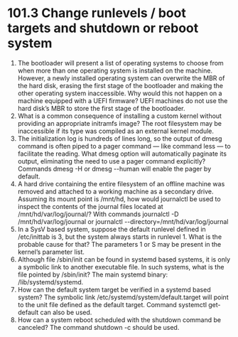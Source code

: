 # 101.3 Change runlevels / boot targets and shutdown or reboot system

1. The bootloader will present a list of operating systems to choose from when more than one
operating system is installed on the machine. However, a newly installed operating system can
overwrite the MBR of the hard disk, erasing the first stage of the bootloader and making the
other operating system inaccessible. Why would this not happen on a machine equipped with a
UEFI firmware?
UEFI machines do not use the hard disk’s MBR to store the first stage of the bootloader.
2. What is a common consequence of installing a custom kernel without providing an appropriate
initramfs image?
The root filesystem may be inaccessible if its type was compiled as an external kernel module.
3. The initialization log is hundreds of lines long, so the output of dmesg command is often piped
to a pager command — like command less — to facilitate the reading. What dmesg option will
automatically paginate its output, eliminating the need to use a pager command explicitly?
Commands dmesg -H or dmesg --human will enable the pager by default.
4. A hard drive containing the entire filesystem of an offline machine was removed and attached
to a working machine as a secondary drive. Assuming its mount point is /mnt/hd, how would
journalctl be used to inspect the contents of the journal files located at
/mnt/hd/var/log/journal/?
With commands journalctl -D /mnt/hd/var/log/journal or journalctl
--directory=/mnt/hd/var/log/journal
1. In a SysV based system, suppose the default runlevel defined in /etc/inittab is 3, but the
system always starts in runlevel 1. What is the probable cause for that?
The parameters 1 or S may be present in the kernel’s parameter list.
2. Although file /sbin/init can be found in systemd based systems, it is only a symbolic link to
another executable file. In such systems, what is the file pointed by /sbin/init?
The main systemd binary: /lib/systemd/systemd.
3. How can the default system target be verified in a systemd based system?
The symbolic link /etc/systemd/system/default.target will point to the unit file defined
as the default target. Command systemctl get-default can also be used.
4. How can a system reboot scheduled with the shutdown command be canceled?
The command shutdown -c should be used.